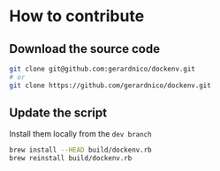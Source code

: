 # How to contribute




## Download the source code

```bash
git clone git@github.com:gerardnico/dockenv.git
# or 
git clone https://github.com/gerardnico/dockenv.git
```


## Update the script

Install them locally from the `dev branch`
```bash
brew install --HEAD build/dockenv.rb
brew reinstall build/dockenv.rb
```
